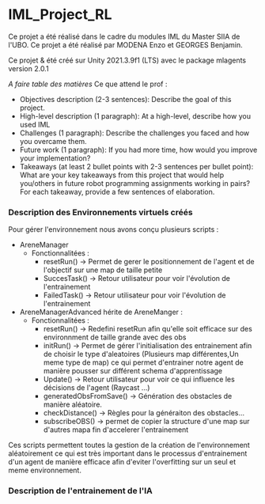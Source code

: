 # IML_Project_RL

Ce projet a été réalisé dans le cadre du modules IML du Master SIIA de l'UBO. Ce projet a été réalisé par MODENA Enzo et GEORGES Benjamin.

Ce projet & été créé sur Unity 2021.3.9f1 (LTS) avec le package mlagents version 2.0.1

*A faire table des matières*
Ce que attend le prof :

- Objectives description (2-3 sentences): Describe the goal of this project.
- High-level description (1 paragraph): At a high-level, describe how you used IML
- Challenges (1 paragraph): Describe the challenges you faced and how you overcame them.
- Future work (1 paragraph): If you had more time, how would you improve your implementation?
- Takeaways (at least 2 bullet points with 2-3 sentences per bullet point): What are your key takeaways from this project that would help you/others in future robot programming assignments working in pairs? For each takeaway, provide a few sentences of elaboration.

### Description des Environnements virtuels créés
Pour gérer l'environnement nous avons conçu plusieurs scripts : 
- AreneManager
  - Fonctionnalitées :
    - resetRun() -> Permet de gerer le positionnement de l'agent et de l'objectif sur une map de taille petite
    - SuccesTask() -> Retour utilisateur pour voir l'évolution de l'entrainement
    - FailedTask() -> Retour utilisateur pour voir l'évolution de l'entrainement
- AreneManagerAdvanced hérite de AreneManger :
  - Fonctionnalitées :
    - resetRun() -> Redefini resetRun afin qu'elle soit efficace sur des environnment de taille grande avec des obs
    - initRun() -> Permet de gérer l'initialisation des entrainement afin de choisir le type d'aleatoires (Plusieurs map différentes,Un meme type de map) ce qui permet d'entrainer notre agent de manière pousser sur différent schema d'apprentissage
    - Update() -> Retour utilisateur pour voir ce qui influence les décisions de l'agent (Raycast ...)
    - generatedObsFromSave() -> Génération des obstacles de manière aléatoire.
    - checkDistance() -> Règles pour la généraiton des obstacles...
    - subscribeOBS() -> permet de copier la structure d'une map sur d'autres mapa fin d'accelerer l'entrainement

Ces scripts permettent toutes la gestion de la création de l'environnement aléatoirement ce qui est très important dans le processus d'entrainement d'un agent de manière efficace afin d'eviter l'overfitting sur un seul et meme environnement.

### Description de l'entrainement de l'IA
